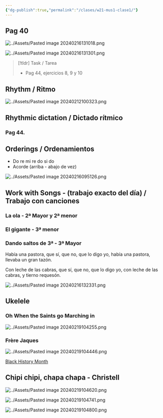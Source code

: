 ```yaml
---
{"dg-publish":true,"permalink":"/clases/w21-mus1-clase1/"}
---
```


<div class=slide>

## Pag 40

</div>
<div class="slide">

![../Assets/Pasted image 20240216131018.png](/img/user/Assets/Pasted%20image%2020240216131018.png)

</div>
<div class="slide">

![../Assets/Pasted image 20240216131301.png](/img/user/Assets/Pasted%20image%2020240216131301.png)

</div>
<div class=slide>

> [!tldr] Task / Tarea
> - Pag 44, ejercicios 8, 9 y 10

</div>
<div class=slide>

## Rhythm / Ritmo

![../Assets/Pasted image 20240212100323.png](/img/user/Assets/Pasted%20image%2020240212100323.png)

</div>
<div class=slide> 

## Rhythmic dictation / Dictado rítmico

### Pag 44.

</div>
<div class=slide>

## Orderings / Ordenamientos

- Do re mi re do si do
- Acorde (arriba - abajo de vez)

</div>
<div class="slide">

![../Assets/Pasted image 20240216095126.png](/img/user/Assets/Pasted%20image%2020240216095126.png)

</div>
<div class=slide>

## Work with Songs - (trabajo exacto del día) / Trabajo con canciones

### La ola - 2ª Mayor y 2ª menor

### El gigante - 3ª menor

### Dando saltos de 3ª - 3ª Mayor

</div>
<div class="slide">


<div class="transclusion internal-embed is-loaded"><div class="markdown-embed">





Había una pastora,
que sí, que no, que lo digo yo,
había una pastora,
llevaba un gran tazón.

Con leche de las cabras,
que sí, que no, que lo digo yo,
con leche de las cabras,
y tierno requesón.

![../Assets/Pasted image 20240216132331.png](/img/user/Assets/Pasted%20image%2020240216132331.png)

</div></div>


</div>
<div class=slide>

## Ukelele

### Oh When the Saints go Marching in

![../Assets/Pasted image 20240219104255.png](/img/user/Assets/Pasted%20image%2020240219104255.png)

</div>
<div class="slide">

### Frère Jaques

![../Assets/Pasted image 20240219104446.png](/img/user/Assets/Pasted%20image%2020240219104446.png)

</div>
<div class="slide">

[Black History Month](https://studio.moises.ai/library/)

</div>
<div class="slide">

## Chipi chipi, chapa chapa - Christell

![../Assets/Pasted image 20240219104620.png](/img/user/Assets/Pasted%20image%2020240219104620.png)

</div>
<div class="slide">

![../Assets/Pasted image 20240219104741.png](/img/user/Assets/Pasted%20image%2020240219104741.png)

</div>
<div class="slide">

![../Assets/Pasted image 20240219104800.png](/img/user/Assets/Pasted%20image%2020240219104800.png)

</div>
